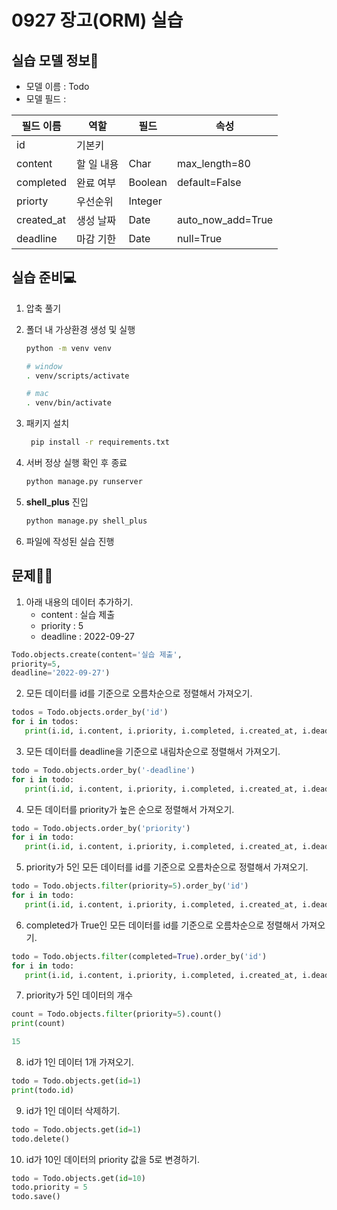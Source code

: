 # 0927 장고(ORM) 실습
## 실습 모델 정보📄
- 모델 이름 : Todo
- 모델 필드 : 

|필드 이름|역할|필드|속성|
|----|----|----|----|
|id|기본키||||
|content|할 일 내용|Char|max_length=80|
|completed|완료 여부|Boolean|default=False|
|priorty|우선순위|Integer||
|created_at|생성 날짜|Date|auto_now_add=True|
|deadline|마감 기한|Date|null=True|

## 실습 준비💻

1. 압축 풀기
2. 폴더 내 가상환경 생성 및 실행
    
    ```bash
    python -m venv venv
    
    # window
    . venv/scripts/activate
    
    # mac
    . venv/bin/activate
    ```
    
3. 패키지 설치
    
    ```bash
     pip install -r requirements.txt
    ```
    
4. 서버 정상 실행 확인 후 종료
    
    ```bash
    python manage.py runserver
    ```
    
5. **shell_plus** 진입
    
    ```bash
    python manage.py shell_plus
    ```
    
6. 파일에 작성된 실습 진행

## 문제✍🏻
1. 아래 내용의 데이터 추가하기.
   - content : 실습 제출
   - priority : 5
   - deadline : 2022-09-27

```py
Todo.objects.create(content='실습 제출',
priority=5,
deadline='2022-09-27')
```

2. 모든 데이터를 id를 기준으로 오름차순으로 정렬해서 가져오기.

```py
todos = Todo.objects.order_by('id')
for i in todos:
   print(i.id, i.content, i.priority, i.completed, i.created_at, i.deadline)
```

3. 모든 데이터를 deadline을 기준으로 내림차순으로 정렬해서 가져오기.

```py
todo = Todo.objects.order_by('-deadline')
for i in todo:
   print(i.id, i.content, i.priority, i.completed, i.created_at, i.deadline)
```

4. 모든 데이터를 priority가 높은 순으로 정렬해서 가져오기.

```py
todo = Todo.objects.order_by('priority')
for i in todo:
   print(i.id, i.content, i.priority, i.completed, i.created_at, i.deadline)
```

5. priority가 5인 모든 데이터를 id를 기준으로 오름차순으로 정렬해서 가져오기.

```py
todo = Todo.objects.filter(priority=5).order_by('id')
for i in todo:
   print(i.id, i.content, i.priority, i.completed, i.created_at, i.deadline)
```

6. completed가 True인 모든 데이터를 id를 기준으로 오름차순으로 정렬해서 가져오기.

```py
todo = Todo.objects.filter(completed=True).order_by('id')
for i in todo:
   print(i.id, i.content, i.priority, i.completed, i.created_at, i.deadline)
```

7. priority가 5인 데이터의 개수

```py
count = Todo.objects.filter(priority=5).count()
print(count)
```

```python
15
```
8. id가 1인 데이터 1개 가져오기.

```py
todo = Todo.objects.get(id=1)
print(todo.id)
```

9. id가 1인 데이터 삭제하기.

```py
todo = Todo.objects.get(id=1)
todo.delete()
```

10. id가 10인 데이터의 priority 값을 5로 변경하기.

```py
todo = Todo.objects.get(id=10)
todo.priority = 5
todo.save()
```
